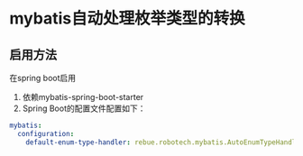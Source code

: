 # mybatis自动处理枚举类型的转换

## 启用方法

在spring boot启用

1. 依赖mybatis-spring-boot-starter
2. Spring Boot的配置文件配置如下： 

```yaml
mybatis:
  configuration:
    default-enum-type-handler: rebue.robotech.mybatis.AutoEnumTypeHandler
```